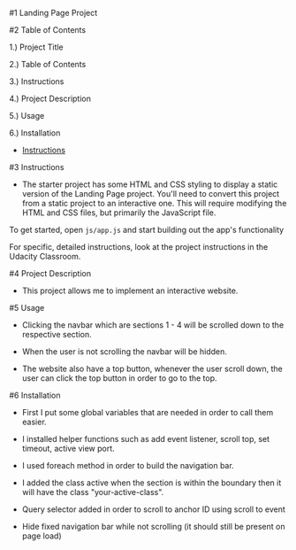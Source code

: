 #1 Landing Page Project

#2 Table of Contents

1.) Project Title

2.) Table of Contents

3.) Instructions

4.) Project Description

5.) Usage

6.) Installation

* [Instructions](#instructions)

#3 Instructions

- The starter project has some HTML and CSS styling to display a static version of the Landing Page project. You'll need to convert this project from a static project to an interactive one. This will require modifying the HTML and CSS files, but primarily the JavaScript file.

To get started, open `js/app.js` and start building out the app's functionality

For specific, detailed instructions, look at the project instructions in the Udacity Classroom.


#4 Project Description

- This project allows me to implement an interactive website.


#5 Usage

- Clicking the navbar which are sections 1 - 4 will be scrolled down to the respective section.

- When the user is not scrolling the navbar will be hidden.

- The website also have a top button, whenever the user scroll down, the user can click the top button in order to go to the top. 


#6 Installation

- First I put some global variables that are needed in order to call them easier.

- I installed helper functions such as add event listener, scroll top, set timeout, active view port.

- I used foreach method in order to build the navigation bar.

- I added the class active when the section is within the boundary then it will have the class "your-active-class".

- Query selector added in order to scroll to anchor ID using scroll to event

- Hide fixed navigation bar while not scrolling (it should still be present on page load)
